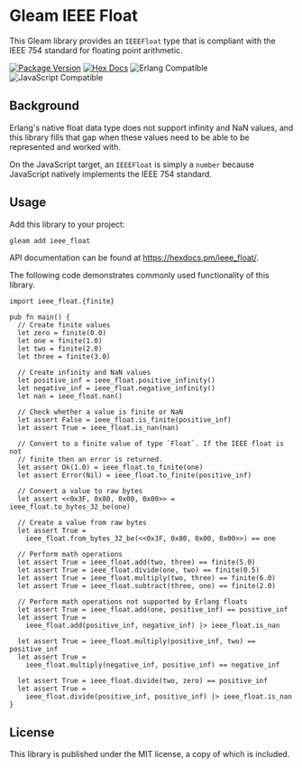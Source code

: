 # Gleam IEEE Float

This Gleam library provides an `IEEEFloat` type that is compliant with the IEEE
754 standard for floating point arithmetic.

[![Package Version](https://img.shields.io/hexpm/v/ieee_float)](https://hex.pm/packages/ieee_float)
[![Hex Docs](https://img.shields.io/badge/hex-docs-ffaff3)](https://hexdocs.pm/ieee_float/)
![Erlang Compatible](https://img.shields.io/badge/target-erlang-a90432)
![JavaScript Compatible](https://img.shields.io/badge/target-javascript-f3e155)

## Background

Erlang's native float data type does not support infinity and NaN values, and
this library fills that gap when these values need to be able to be represented
and worked with.

On the JavaScript target, an `IEEEFloat` is simply a `number` because JavaScript
natively implements the IEEE 754 standard.

## Usage

Add this library to your project:

```sh
gleam add ieee_float
```

API documentation can be found at <https://hexdocs.pm/ieee_float/>.

The following code demonstrates commonly used functionality of this library.

```gleam
import ieee_float.{finite}

pub fn main() {
  // Create finite values
  let zero = finite(0.0)
  let one = finite(1.0)
  let two = finite(2.0)
  let three = finite(3.0)

  // Create infinity and NaN values
  let positive_inf = ieee_float.positive_infinity()
  let negative_inf = ieee_float.negative_infinity()
  let nan = ieee_float.nan()

  // Check whether a value is finite or NaN
  let assert False = ieee_float.is_finite(positive_inf)
  let assert True = ieee_float.is_nan(nan)

  // Convert to a finite value of type `Float`. If the IEEE float is not
  // finite then an error is returned.
  let assert Ok(1.0) = ieee_float.to_finite(one)
  let assert Error(Nil) = ieee_float.to_finite(positive_inf)

  // Convert a value to raw bytes
  let assert <<0x3F, 0x80, 0x00, 0x00>> = ieee_float.to_bytes_32_be(one)

  // Create a value from raw bytes
  let assert True =
    ieee_float.from_bytes_32_be(<<0x3F, 0x80, 0x00, 0x00>>) == one

  // Perform math operations
  let assert True = ieee_float.add(two, three) == finite(5.0)
  let assert True = ieee_float.divide(one, two) == finite(0.5)
  let assert True = ieee_float.multiply(two, three) == finite(6.0)
  let assert True = ieee_float.subtract(three, one) == finite(2.0)

  // Perform math operations not supported by Erlang floats
  let assert True = ieee_float.add(one, positive_inf) == positive_inf
  let assert True =
    ieee_float.add(positive_inf, negative_inf) |> ieee_float.is_nan

  let assert True = ieee_float.multiply(positive_inf, two) == positive_inf
  let assert True =
    ieee_float.multiply(negative_inf, positive_inf) == negative_inf

  let assert True = ieee_float.divide(two, zero) == positive_inf
  let assert True =
    ieee_float.divide(positive_inf, positive_inf) |> ieee_float.is_nan
}
```

## License

This library is published under the MIT license, a copy of which is included.
